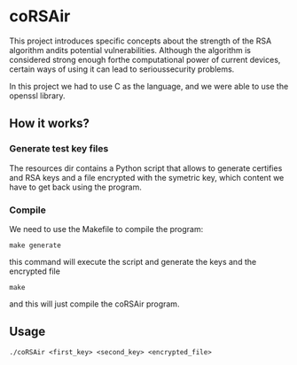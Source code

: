 
# coRSAir

This project introduces specific concepts about the strength of the RSA algorithm andits potential vulnerabilities.  Although the algorithm is considered strong enough forthe computational power of current devices, certain ways of using it can lead to serioussecurity problems.

In this project we had to use C as the language, and we were able to use the openssl library.

## How it works?

### Generate test key files

The resources dir contains a Python script that allows to generate certifies and RSA keys and a file encrypted with the symetric key, which content we have to get back using the program.

### Compile

We need to use the Makefile to compile the program:
```
make generate
```
this command will execute the script and generate the keys and the encrypted file
```
make
```
and this will just compile the coRSAir program.

## Usage

```
./coRSAir <first_key> <second_key> <encrypted_file>
```

